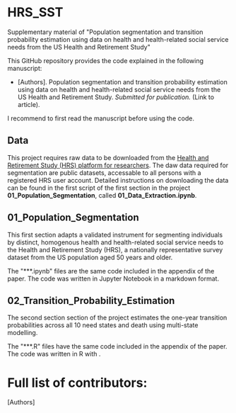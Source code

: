 # HRS_SST
Supplementary material of "Population segmentation and transition probability estimation using data on health and health-related social service needs from the US Health and Retirement Study"

This GitHub repository provides the code explained in the following manuscript:
* [Authors]. Population segmentation and transition probability estimation using data on health and health-related social service needs from the US Health and Retirement Study. *Submitted for publication.* (Link to article).

I recommend to first read the manuscript before using the code. 

## Data
This project requires raw data to be downloaded from the [Health and Retirement Study (HRS) platform for researchers](https://hrs.isr.umich.edu/). The daw data required for segmentation are public datasets, accessable to all persons with a registered HRS user account. Detailed instructions on downloading the data can be found in the first script of the first section in the project __01_Population_Segmentation__, called __01_Data_Extraction.ipynb__.

## 01_Population_Segmentation
This first section adapts a validated instrument for segmenting individuals by distinct, homogenous health and health-related social service needs to the Health and Retirement Study (HRS), a nationally representative survey dataset from the US population aged 50 years and older.

The "***.ipynb" files are the same code included in the appendix of the paper. The code was written in Jupyter Notebook in a markdown format. 

## 02_Transition_Probability_Estimation
The second section section of the project estimates the one-year transition probabilities across all 10 need states and death using multi-state modelling.

The "***.R" files have the same code included in the appendix of the paper. The code was written in R with .

# Full list of contributors:
[Authors]
